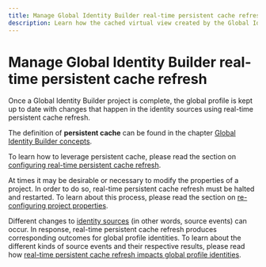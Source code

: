 ```yaml
---
title: Manage Global Identity Builder real-time persistent cache refresh
description: Learn how the cached virtual view created by the Global Identity Builder is kept up to date with changes that happen in the identity sources using real-time persistent cache refresh.
---
```


# Manage Global Identity Builder real-time persistent cache refresh

Once a Global Identity Builder project is complete, the global profile is kept up to date with changes that happen in the identity sources using real-time persistent cache refresh.

The definition of **persistent cache** can be found in the chapter [Global Identity Builder concepts](../concepts.md#persistent-cache).

To learn how to leverage persistent cache, please read the section on [configuring real-time persistent cache refresh](configuration.md).

At times it may be desirable or necessary to modify the properties of a project. In order to do so, real-time persistent cache refresh must be halted and restarted. To learn about this process, please read the section on [re-configuring project properties](re-configuration.md).

Different changes to [identity sources](../create-projects/identity-sources.md) (in other words, source events) can occur. In response, real-time persistent cache refresh produces corresponding outcomes for global profile identities. To learn about the different kinds of source events and their respective results, please read how [real-time persistent cache refresh impacts global profile identities](impact-on-global-profile.md).
